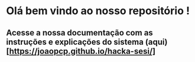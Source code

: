 # Olá bem vindo ao nosso repositório !

## Acesse a nossa documentação com as instruções e explicações do sistema (aqui)[https://joaopcp.github.io/hacka-sesi/]
